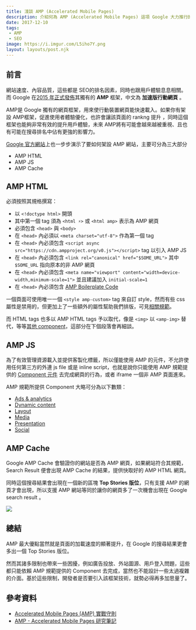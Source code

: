 ```yaml
---
title: 淺談 AMP (Accelerated Mobile Pages)
description: 介紹何為 AMP (Accelerated Mobile Pages) 這項 Google 大力推行的框架
date: 2017-12-10
tags: 
 - AMP
 - SEO
image: https://i.imgur.com/L5iho7Y.png
layout: layouts/post.njk
---
```


## 前言

網站速度、內容品質，這些都是 SEO的排名因素，同時也跟用戶體驗息息相關。而 Google 在[2015 年正式發佈](https://googleblog.blogspot.tw/2015/10/introducing-accelerated-mobile-pages.html)其獨有的 **AMP** 框架，中文為 **加速版行動網頁** 。

AMP是 Google 獨有的網頁框架，用來使行動裝置網頁能快速載入。如果你有架設 AMP框架，促進使用者體驗優化，也許會讓該頁面的 rankng 提升 ，同時這個框架也能夠非常有效的提升用戶體驗，未來 AMP將有可能會越來越被重視、且也有可能在搜尋排名中佔有更強的影響力。

[Google 官方網站](https://www.ampproject.org/docs/tutorials/create)上也一步步演示了要如何架設 AMP 網站，主要可分為三大部分

-   AMP HTML
-   AMP JS
-   AMP Cache

## AMP HTML

必須按照其規格撰寫：

-   以 `<!doctype html>` 開頭
-   其中第一個  tag 須為 `<html ⚡>` 或 `<html amp>` 表示為 AMP 網頁
-   必須包含 `<head>` 與 `<body>`
-   在 `<head>` 內必須以 `<meta charset="utf-8">` 作為第一個 tag
-   在 `<head>` 內必須包含 `<script async src="https://cdn.ampproject.org/v0.js"></script>` tag 以引入 AMP JS
-   在 `<head>` 內必須包含 `<link rel="canonical" href="$SOME_URL">` 其中 `$SOME_URL` 指向原本的非 AMP 網頁
-   在 `<head>` 內必須包含 `<meta name="viewport" content="width=device-width,minimum-scale=1">` 並且建議加入 `initial-scale=1`
-   在 `<head>` 內必須包含 [AMP Boilerplate Code](https://www.ampproject.org/docs/reference/spec/amp-boilerplate)

一個頁面可使用唯一一個 `<style amp-custom>` tag 來自訂 style，然而有些 css 屬性是禁用的，但更加上了一些額外的屬性幫助我們排版，可見[相關規範](https://www.ampproject.org/docs/guides/responsive_amp)。

而 HTML tags 也多以 AMP HTML tags 予以取代，像是 `<img>` 以 `<amp-img>` 替代，等等[其他 component](https://www.ampproject.org/zh_cn/docs/reference/components)，這部分在下個段落會再細談。

## AMP JS

為了有效管理資源載入並提供客製化標籤，所以僅能使用 AMP 的元件，不允許使用任何第三方的外連 js file 或是 inline script，也就是說你只能使用 AMP 規範提供的 [Component 元件](https://www.ampproject.org/zh_cn/docs/reference/components) 去完成網頁的行為，或者 iframe 一個非 AMP 頁面進來。

 AMP 規範所提供 Component 大略可分為以下數類：

-   [Ads & analytics](https://www.ampproject.org/docs/reference/components#ads-and-analytics)
-   [Dynamic content](https://www.ampproject.org/docs/reference/components#dynamic-content)
-   [Layout](https://www.ampproject.org/docs/reference/components#layout)
-   [Media](https://www.ampproject.org/docs/reference/components#media)
-   [Presentation](https://www.ampproject.org/docs/reference/components#presentation)
-   [Social](https://www.ampproject.org/docs/reference/components#social)

## AMP Cache

Google AMP Cache 會驗證你的網站是否為 AMP 網頁，如果網站符合其規範，Search Result 便會出現 AMP Cache 的結果，提供快取好的 AMP HTML 網頁。

同時這個搜尋結果會出現在一個新的區塊 **Top Stories 版位**，只有支援 AMP 的網頁才會出現，所以支援 AMP 網站等同於讓你的網頁多了一次機會出現在 Google search result 。

![](http://www.thesempost.com/wp-content/uploads/2016/02/amp-demo2-576x1024.png)

## 總結

AMP 最大優點當然就是頁面的加載速度的顯著提升，在 Google 的搜尋結果更會多出一個 Top Stories 版位。

然而其諸多限制也帶來一些困擾，例如廣告投放、外站圖源、用戶登入問題，這些都只能依賴 AMP 規範提供的 Component 去完成，當然也不能設計一些太過複雜的介面。基於這些限制，開發者是否要引入該框架技術，就勢必得再多加思量了。

## 參考資料

-   [Accelerated Mobile Pages (AMP) 實戰守則](https://blog.lalacube.com/archives/2101/accelerated-mobile-pages-amp-%E5%AF%A6%E6%88%B0%E5%AE%88%E5%89%87)
-   [AMP - Accelerated Mobile Pages 研究筆記](http://tedshd.logdown.com/posts/1460247-amp-accelerated-mobile-pages)
